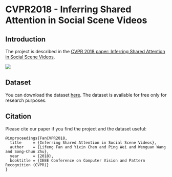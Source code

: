 # CVPR2018 - Inferring Shared Attention in Social Scene Videos

Introduction
----

The project is described in the [CVPR 2018 paper: Inferring Shared Attention in Social Scene Videos](https://lifengfan.github.io/files/cvpr18/CVPR18_SharedAttention.pdf).   

![](https://github.com/LifengFan/Shared-Attention/blob/master/doc/teaser.jpg)  


Dataset
----

You can download the dataset [here](https://drive.google.com/file/d/1Fp79WQjgOxOXlflZGCh2jlPat8cJenzJ/view). The dataset is available for free only for research purposes.


Citation
----

Please cite our paper if you find the project and the dataset useful:


```
@inproceedings{FanCVPR2018,
  title     = {Inferring Shared Attention in Social Scene Videos},
  author    = {Lifeng Fan and Yixin Chen and Ping Wei and Wenguan Wang and Song-Chun Zhu},
  year      = {2018},
  booktitle = {IEEE Conference on Computer Vision and Pattern Recognition (CVPR)}
}
```
